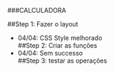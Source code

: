 ###CALCULADORA

##Step 1: Fazer o layout
* 04/04: CSS Style melhorado<br>
##Step 2: Criar as funções
* 04/04: Sem successo<br>
##Step 3: testar as operações